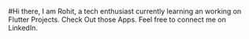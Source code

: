 #Hi there,
I am Rohit, a tech enthusiast currently learning an working on Flutter Projects.
Check Out those Apps.
Feel free to connect me on LinkedIn.

<!---
rohitkgreat/rohitkgreat is a ✨ special ✨ repository because its `README.md` (this file) appears on your GitHub profile.
You can click the Preview link to take a look at your changes.
--->
